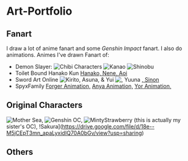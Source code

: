 # Art-Portfolio
## Fanart
I draw a lot of anime fanart and some _Genshin Impact_ fanart. I also do animations.
Animes I've drawn Fanart of:
- Demon Slayer:
![Chibi Characters](https://drive.google.com/file/d/1ImCW3lwV1LeBIllVCB9CR1C-n7XKgGru/view?usp=sharing)
![Kanao](https://drive.google.com/file/d/1ugjCrYsIsYLDT9Hb8eaD7_bX5V2AOgGU/view?usp=sharing)
![Shinobu](https://drive.google.com/file/d/1YRSCyqaAxfyZBSObffpT8EyaM0rZctLy/view?usp=sharing)
- Toilet Bound Hanako Kun
[Hanako, Nene, Aoi](https://youtu.be/Anl0JWMoWCQ)
- Sword Art Online
![Kirito, Asuna, & Yui](https://photos.google.com/photo/AF1QipMRR-c7yi1rMBZIphLSocRMSEXrPTOjQKlh6w3k)
![, Yuuna](https://photos.google.com/photo/AF1QipMwK37Y6B9MIVIFFodZbs1TveSxlNyr7HIqNV7u)
[, Sinon](https://youtu.be/nLFQdcMeZ_k)
- SpyxFamily
[Forger Animation,](https://youtu.be/pO6YLdVRd_g)
[Anya Animation,](https://youtu.be/D9iCrxKuh9Y)
[Yor Animation,](https://youtu.be/qwMBH066Uug)
## Original Characters
![Mother Sea,](https://drive.google.com/file/d/17TLTZoGXG0WN_kirRT9GcEi7C8qUf1gL/view?usp=sharing)
![Genshin OC,](https://drive.google.com/file/d/1B4-QNYScedYA4v2qbrd09d58YLDfpX69/view?usp=sharing)
![MintyStrawberry](https://drive.google.com/file/d/1z_oLWR-q9C6FRqTP1Rw8dJMOT60Lc80Z/view?usp=sharing) (this is actually my sister's OC),
!Sakura](https://drive.google.com/file/d/18e--M5jCEpT3mn_apaLyxidIQ70A0bGv/view?usp=sharing)
## Others
